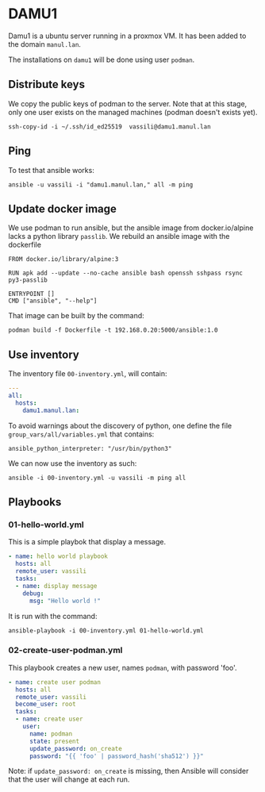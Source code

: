 # DAMU1

Damu1 is a ubuntu server running in a proxmox VM.
It has been added to the domain `manul.lan`.

The installations on `damu1` will be done using user `podman`.



## Distribute keys

We copy the public keys of podman to the server. Note that at this stage, only one user exists on the managed machines (podman doesn't exists yet).

    ssh-copy-id -i ~/.ssh/id_ed25519  vassili@damu1.manul.lan

## Ping

To test that ansible works:

    ansible -u vassili -i "damu1.manul.lan," all -m ping

## Update docker image

We use podman to run ansible, but the ansible image from docker.io/alpine lacks a python library `passlib`.
We rebuild an ansible image with the dockerfile


```
FROM docker.io/library/alpine:3

RUN apk add --update --no-cache ansible bash openssh sshpass rsync py3-passlib

ENTRYPOINT []
CMD ["ansible", "--help"]
```

That image can be built by the command:

    podman build -f Dockerfile -t 192.168.0.20:5000/ansible:1.0


## Use inventory

The inventory file `00-inventory.yml`, will contain:

```yaml
---
all:
  hosts:
    damu1.manul.lan:
```

To avoid warnings about the discovery of python, one define the file `group_vars/all/variables.yml` that contains:

    ansible_python_interpreter: "/usr/bin/python3"

We can now use the inventory as such:

    ansible -i 00-inventory.yml -u vassili -m ping all

## Playbooks

###  01-hello-world.yml

This is a simple playbok that display a message.

```yaml
- name: hello world playbook
  hosts: all
  remote_user: vassili
  tasks:
  - name: display message
    debug:
      msg: "Hello world !"
```

It is run with the command:

    ansible-playbook -i 00-inventory.yml 01-hello-world.yml

###  02-create-user-podman.yml

This playbook creates a new user, names `podman`, with password 'foo'.

```yaml
- name: create user podman
  hosts: all
  remote_user: vassili
  become_user: root
  tasks:
  - name: create user
    user:
      name: podman
      state: present
      update_password: on_create
      password: "{{ 'foo' | password_hash('sha512') }}"
```

Note: if `update_password: on_create` is missing, then Ansible will consider that the user will change at each run.
